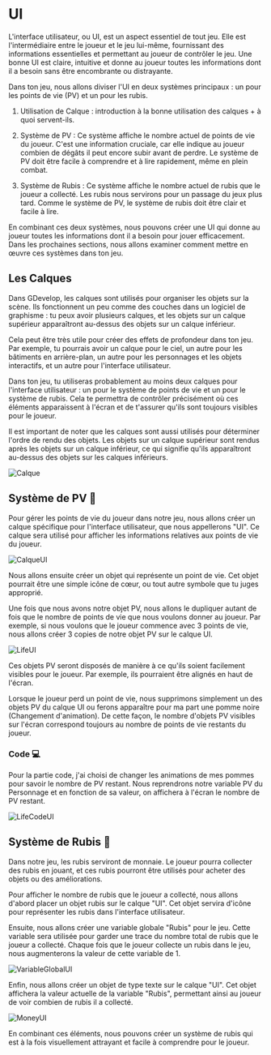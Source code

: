 # UI 

L'interface utilisateur, ou UI, est un aspect essentiel de tout jeu. Elle est l'intermédiaire entre le joueur et le jeu lui-même, fournissant des informations essentielles et permettant au joueur de contrôler le jeu. Une bonne UI est claire, intuitive et donne au joueur toutes les informations dont il a besoin sans être encombrante ou distrayante.

Dans ton jeu, nous allons diviser l'UI en deux systèmes principaux : un pour les points de vie (PV) et un pour les rubis.

1. Utilisation de Calque : introduction à la bonne utilisation des calques + à quoi servent-ils.

2. Système de PV : Ce système affiche le nombre actuel de points de vie du joueur. C'est une information cruciale, car elle indique au joueur combien de dégâts il peut encore subir avant de perdre. Le système de PV doit être facile à comprendre et à lire rapidement, même en plein combat.

3. Système de Rubis : Ce système affiche le nombre actuel de rubis que le joueur a collecté. Les rubis nous servirons pour un passage du jeux plus tard. Comme le système de PV, le système de rubis doit être clair et facile à lire.

En combinant ces deux systèmes, nous pouvons créer une UI qui donne au joueur toutes les informations dont il a besoin pour jouer efficacement. Dans les prochaines sections, nous allons examiner comment mettre en œuvre ces systèmes dans ton jeu.

## Les Calques

Dans GDevelop, les calques sont utilisés pour organiser les objets sur la scène. Ils fonctionnent un peu comme des couches dans un logiciel de graphisme : tu peux avoir plusieurs calques, et les objets sur un calque supérieur apparaîtront au-dessus des objets sur un calque inférieur.

Cela peut être très utile pour créer des effets de profondeur dans ton jeu. Par exemple, tu pourrais avoir un calque pour le ciel, un autre pour les bâtiments en arrière-plan, un autre pour les personnages et les objets interactifs, et un autre pour l'interface utilisateur.

Dans ton jeu, tu utiliseras probablement au moins deux calques pour l'interface utilisateur : un pour le système de points de vie et un pour le système de rubis. Cela te permettra de contrôler précisément où ces éléments apparaissent à l'écran et de t'assurer qu'ils sont toujours visibles pour le joueur.

Il est important de noter que les calques sont aussi utilisés pour déterminer l'ordre de rendu des objets. Les objets sur un calque supérieur sont rendus après les objets sur un calque inférieur, ce qui signifie qu'ils apparaîtront au-dessus des objets sur les calques inférieurs.

![Calque](Images/layers.jpg)

## Système de PV 🍎

Pour gérer les points de vie du joueur dans notre jeu, nous allons créer un calque spécifique pour l'interface utilisateur, que nous appellerons "UI". Ce calque sera utilisé pour afficher les informations relatives aux points de vie du joueur.

![CalqueUI](Images/CalqueUI.png)

Nous allons ensuite créer un objet qui représente un point de vie. Cet objet pourrait être une simple icône de cœur, ou tout autre symbole que tu juges approprié.

Une fois que nous avons notre objet PV, nous allons le dupliquer autant de fois que le nombre de points de vie que nous voulons donner au joueur. Par exemple, si nous voulons que le joueur commence avec 3 points de vie, nous allons créer 3 copies de notre objet PV sur le calque UI.

![LifeUI](Images/LifeUI.png)

Ces objets PV seront disposés de manière à ce qu'ils soient facilement visibles pour le joueur. Par exemple, ils pourraient être alignés en haut de l'écran.

Lorsque le joueur perd un point de vie, nous supprimons simplement un des objets PV du calque UI ou ferons apparaître pour ma part une pomme noire (Changement d'animation). De cette façon, le nombre d'objets PV visibles sur l'écran correspond toujours au nombre de points de vie restants du joueur.

### Code 💻

Pour la partie code, j'ai choisi de changer les animations de mes pommes pour savoir le nombre de PV restant.
Nous reprendrons notre variable PV du Personnage et en fonction de sa valeur, on affichera à l'écran le nombre de PV restant.

![LifeCodeUI](Images/LifeCodeUI.png)

## Système de Rubis 💎

Dans notre jeu, les rubis serviront de monnaie. Le joueur pourra collecter des rubis en jouant, et ces rubis pourront être utilisés pour acheter des objets ou des améliorations.

Pour afficher le nombre de rubis que le joueur a collecté, nous allons d'abord placer un objet rubis sur le calque "UI". Cet objet servira d'icône pour représenter les rubis dans l'interface utilisateur.

Ensuite, nous allons créer une variable globale "Rubis" pour le jeu. Cette variable sera utilisée pour garder une trace du nombre total de rubis que le joueur a collecté. Chaque fois que le joueur collecte un rubis dans le jeu, nous augmenterons la valeur de cette variable de 1.

![VariableGlobalUI](Images/VariableGlobalUI.png)

Enfin, nous allons créer un objet de type texte sur le calque "UI". Cet objet affichera la valeur actuelle de la variable "Rubis", permettant ainsi au joueur de voir combien de rubis il a collecté.

![MoneyUI](Images/MoneyUI.png)

En combinant ces éléments, nous pouvons créer un système de rubis qui est à la fois visuellement attrayant et facile à comprendre pour le joueur.
